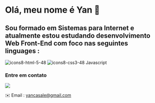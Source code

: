 # Olá, meu nome é Yan 👋


## Sou formado em Sistemas para Internet e atualmente estou estudando desenvolvimento Web Front-End com foco nas seguintes linguages :
![icons8-html-5-48](https://user-images.githubusercontent.com/79453924/134423311-9d1627ae-ba1b-44aa-996d-238f8e57aa1d.png)
![icons8-css3-48](https://user-images.githubusercontent.com/79453924/134423360-d3a65166-5569-4c07-98e2-26ab3f6f5d9a.png)
Javascript






### Entre em contato


[![][2.1]][2]


✉️ Email : yancasale@gmail.com




[2.1]: https://user-images.githubusercontent.com/79453924/134422727-a747926d-4bb9-46b9-b61f-f08fc489c204.png



[2]: https://www.linkedin.com/in/yancasale/

